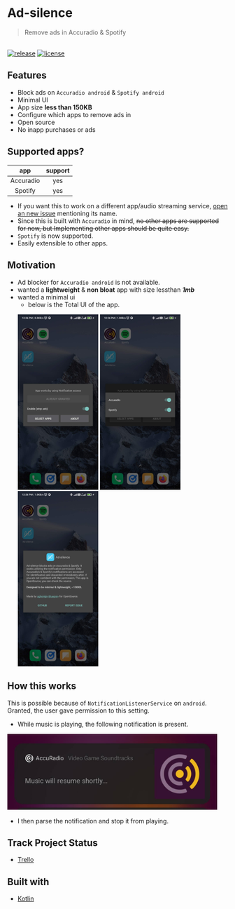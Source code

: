 # Ad-silence

> Remove ads in Accuradio & Spotify

<p align="left">
  <br/>
  <a href="https://github.com/aghontpi/ad-silence/releases"><img src="https://img.shields.io/github/v/release/aghontpi/ad-silence?include_prereleases&style=flat-square&label=github-release" alt="release"></a>
  <a href="https://github.com/aghontpi/ad-silence/blob/master/LICENSE"><img src="https://img.shields.io/github/license/aghontpi/ad-silence?style=flat-square" alt="license"></a>
</p>

## Features

- Block ads on `Accuradio android` & `Spotify android`
- Minimal UI
- App size **less than 150KB**
- Configure which apps to remove ads in
- Open source
- No inapp purchases or ads

## Supported apps?

|    app    | support |
| :-------: | :-----: |
| Accuradio |   yes   |
|  Spotify  |   yes   |

- If you want this to work on a different app/audio streaming service, [open an new issue](https://github.com/aghontpi/ad-silence/issues/new) mentioning its name.
- Since this is built with `Accuradio` in mind, ~~no other apps are supported for now, but Implementing other apps should be quite easy.~~
- `Spotify` is now supported.
- Easily extensible to other apps.

## Motivation

- Ad blocker for `Accuradio android` is not available.
- wanted a **lightweight** & **non bloat** app with size lessthan **_1mb_**
- wanted a minimal ui
  - below is the Total UI of the app.
  <p>
    <img src="./sample/1.png" alt="ad notification" height="400px" width="auto"/> 
    <img src="./sample/2.png" alt="configure apps" height="400px" width="auto"/> 
    <img src="./sample/3.png" alt="about" height="400px" width="auto"/> 
  </p>

## How this works

This is possible because of `NotificationListenerService` on `android`. Granted, the user gave permission to this setting.

- While music is playing, the following notification is present.

<p>
<img src="./sample/ad_playing.png" alt="ad notification" height="auto" width="480px"/> 
</p>

- I then parse the notification and stop it from playing.

## Track Project Status

- [Trello](https://trello.com/b/8XJDVbdo/ad-silence-android)

## Built with

- [Kotlin](https://kotlinlang.org/)

